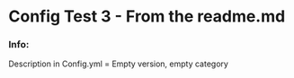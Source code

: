 # Config Test 3 - From the readme.md


### Info:

 Description in Config.yml = Empty version, empty category